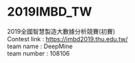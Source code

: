 # 2019IMBD_TW
 2019全國智慧製造大數據分析競賽(初賽)<br>
 Contest link : https://imbd2019.thu.edu.tw/<br>
 team name : DeepMine<br>
 team number : 108106
